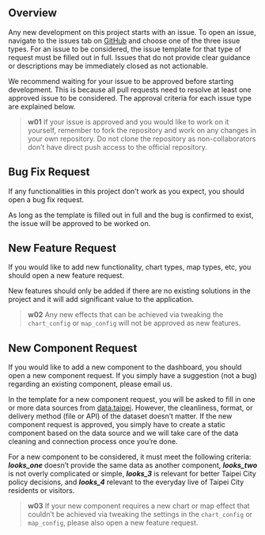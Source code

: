 ## Overview
Any new development on this project starts with an issue. To open an issue, navigate to the issues tab on [GitHub](https://github.com/tpe-doit/Taipei-City-Dashboard-FE/issues/new/choose) and choose one of the three issue types. For an issue to be considered, the issue template for that type of request must be filled out in full. Issues that do not provide clear guidance or descriptions may be immediately closed as not actionable.

We recommend waiting for your issue to be approved before starting development. This is because all pull requests need to resolve at least one approved issue to be considered. The approval criteria for each issue type are explained below.

>**w01**
>If your issue is approved and you would like to work on it yourself, remember to fork the repository and work on any changes in your own repository. Do not clone the repository as non-collaborators don’t have direct push access to the official repository.

## Bug Fix Request
If any functionalities in this project don’t work as you expect, you should open a bug fix request. 

As long as the template is filled out in full and the bug is confirmed to exist, the issue will be approved to be worked on.

## New Feature Request
If you would like to add new functionality, chart types, map types, etc, you should open a new feature request.

New features should only be added if there are no existing solutions in the project and it will add significant value to the application. 

>**w02**
>Any new effects that can be achieved via tweaking the `chart_config` or `map_config` will not be approved as new features.

## New Component Request
If you would like to add a new component to the dashboard, you should open a new component request. If you simply have a suggestion (not a bug) regarding an existing component, please email us.

In the template for a new component request, you will be asked to fill in one or more data sources from [data.taipei](https://data.taipei). However, the cleanliness, format, or delivery method (file or API) of the dataset doesn’t matter. If the new component request is approved, you simply have to create a static component based on the data source and we will take care of the data cleaning and connection process once you’re done.

For a new component to be considered, it must meet the following criteria: ***looks_one*** doesn’t provide the same data as another component, ***looks_two*** is not overly complicated or simple,  ***looks_3*** is relevant for better Taipei City policy decisions, and ***looks_4*** relevant to the everyday live of Taipei City residents or visitors.

>**w03**
>If your new component requires a new chart or map effect that couldn’t be achieved via tweaking the settings in the `chart_config` or `map_config`, please also open a new feature request.
